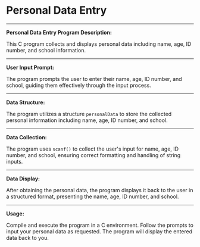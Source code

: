 # Personal Data Entry

---------------------------------------------------
**Personal Data Entry Program Description:**

This C program collects and displays personal data including name, age, ID number, and school information.

---------------------------------------------------
**User Input Prompt:**

The program prompts the user to enter their name, age, ID number, and school, guiding them effectively through the input process.

---------------------------------------------------
**Data Structure:**

The program utilizes a structure `personalData` to store the collected personal information including name, age, ID number, and school.

---------------------------------------------------
**Data Collection:**

The program uses `scanf()` to collect the user's input for name, age, ID number, and school, ensuring correct formatting and handling of string inputs.

---------------------------------------------------
**Data Display:**

After obtaining the personal data, the program displays it back to the user in a structured format, presenting the name, age, ID number, and school.

---------------------------------------------------
**Usage:**

Compile and execute the program in a C environment. Follow the prompts to input your personal data as requested. The program will display the entered data back to you.

